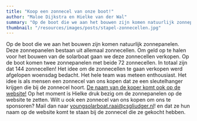 ```yaml
---
title: "Koop een zonnecel van onze boot!"
author: "Maloe Dijkstra en Hielke van der Wal"
summary: "Op de boot die we aan het bouwen zijn komen natuurlijk zonnepanelen. Deze zonnepanelen bestaan uit allemaal zonnecellen. Om geld op te halen voor het bouwen van de solarboat gaan we deze zonnecellen verkopen."
thumbnail: "/resources/images/posts/stapel-zonnecellen.jpg" 
---
```

Op de boot die we aan het bouwen zijn komen natuurlijk zonnepanelen. Deze zonnepanelen bestaan uit allemaal zonnecellen. Om geld op te halen voor het bouwen van de solarboat gaan we deze zonnecellen verkopen. Op de boot komen twee zonnepanelen met beide 72 zonnecellen. In totaal zijn dat 144 zonnecellen! Het idee om de zonnecellen te gaan verkopen werd afgelopen woensdag bedacht. Het hele team was meteen enthousiast. Het idee is als mensen een zonnecel van ons kopen dat ze een sleutelhanger krijgen die bij de zonnecel hoort. <a href="/sponsoren#zonnecel-sponsoring">De naam van de koper komt ook op de website!</a> Op het moment is Hielke druk bezig om de zonnepanelen op de website te zetten. Wilt u ook een zonnecel van ons kopen om ons te sponsoren? Mail dan naar <a href="mailto:youngsolarboat.raai@csgliudger.nl">youngsolarboat.raai@csgliudger.nl</a>! 
 en dat ze hun naam op de website komt te staan bij de zonnecel die ze gekocht hebben.

 